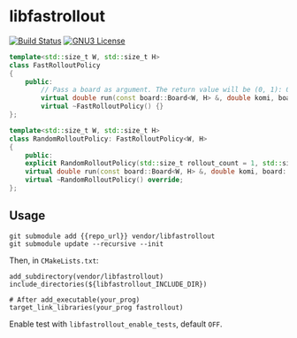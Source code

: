 # libfastrollout
[![Build Status](https://travis-ci.org/sjtu-ai-go/libfastrollout.svg)](https://travis-ci.org/sjtu-ai-go/libfastrollout)
[![GNU3 License](https://img.shields.io/github/license/sjtu-ai-go/libfastrollout.svg)](https://github.com/sjtu-ai-go/libfastrollout/blob/master/LICENSE)

```cpp
template<std::size_t W, std::size_t H>
class FastRolloutPolicy
{
    public:
        // Pass a board as argument. The return value will be (0, 1): 0: Black dominates; 1: White dominates
        virtual double run(const board::Board<W, H> &, double komi, board::Player start_player) = 0;
        virtual ~FastRolloutPolicy() {}
};

template<std::size_t W, std::size_t H>
class RandomRolloutPolicy: FastRolloutPolicy<W, H>
{
    public:
    explicit RandomRolloutPolicy(std::size_t rollout_count = 1, std::size_t parallel_threads = 1);
    virtual double run(const board::Board<W, H> &, double komi, board::Player start_player) override;
    virtual ~RandomRolloutPolicy() override;
};
```

## Usage
```
git submodule add {{repo_url}} vendor/libfastrollout
git submodule update --recursive --init
```
Then, in `CMakeLists.txt`:
```
add_subdirectory(vendor/libfastrollout)
include_directories(${libfastrollout_INCLUDE_DIR})

# After add_executable(your_prog)
target_link_libraries(your_prog fastrollout)
```

Enable test with `libfastrollout_enable_tests`, default `OFF`.
